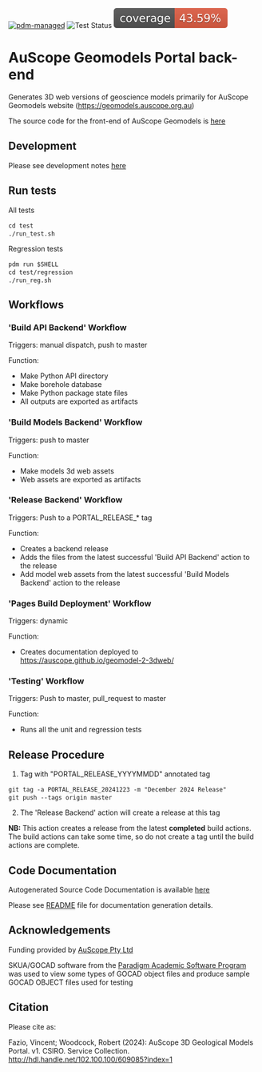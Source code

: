 [![pdm-managed](https://img.shields.io/badge/pdm-managed-blueviolet)](https://pdm.fming.dev)
![Test Status](https://github.com/AuScope/geomodel-2-3dweb/actions/workflows/tests.yml/badge.svg)
[![Coverage Status](https://raw.githubusercontent.com/AuScope/geomodel-2-3dweb/master/test/badge/coverage-badge.svg)]()

# AuScope Geomodels Portal back-end

Generates 3D web versions of geoscience models primarily for AuScope Geomodels website (https://geomodels.auscope.org.au)

The source code for the front-end of AuScope Geomodels is [here](https://github.com/AuScope/geomodelportal)

## Development

Please see development notes [here](https://github.com/AuScope/geomodel-2-3dweb/DEV_NOTES.md)

## Run tests

All tests
```
cd test
./run_test.sh
```

Regression tests
```
pdm run $SHELL
cd test/regression
./run_reg.sh
```

## Workflows

### 'Build API Backend' Workflow

Triggers: manual dispatch, push to master

Function:
  - Make Python API directory
  - Make borehole database
  - Make Python package state files
  - All outputs are exported as artifacts

### 'Build Models Backend' Workflow

Triggers: push to master

Function:
  - Make models 3d web assets
  - Web assets are exported as artifacts

### 'Release Backend' Workflow

Triggers: Push to a PORTAL_RELEASE_* tag

Function:
  - Creates a backend release
  - Adds the files from the latest successful 'Build API Backend' action to the release
  - Add model web assets from the latest successful 'Build Models Backend' action to the release 

### 'Pages Build Deployment' Workflow

Triggers: dynamic

Function:
  - Creates documentation deployed to https://auscope.github.io/geomodel-2-3dweb/

### 'Testing' Workflow

Triggers: Push to master, pull_request to master

Function:
  - Runs all the unit and regression tests


## Release Procedure

1. Tag with "PORTAL_RELEASE_YYYYMMDD" annotated tag
```
git tag -a PORTAL_RELEASE_20241223 -m "December 2024 Release"
git push --tags origin master
```
2. The 'Release Backend' action will create a release at this tag

**NB:** This action creates a release from the latest **completed** build actions.
The build actions can take some time, so do not create a tag until the build actions are complete.

## Code Documentation

Autogenerated Source Code Documentation is available [here](https://auscope.github.io/geomodel-2-3dweb/)

Please see [README](doc_src/README.md) file for documentation generation details.

## Acknowledgements

Funding provided by [AuScope Pty Ltd](https://www.auscope.org.au/)

SKUA/GOCAD software from the [Paradigm Academic Software Program](http://www.pdgm.com/affiliations/academic-software-programs/) was used to view some types of GOCAD object files and produce sample GOCAD OBJECT files used for testing

## Citation

Please cite as:

Fazio, Vincent; Woodcock, Robert (2024): AuScope 3D Geological Models Portal. v1. CSIRO. Service Collection. http://hdl.handle.net/102.100.100/609085?index=1
